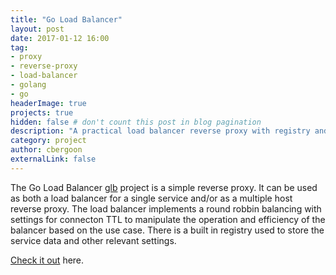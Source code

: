 ```yaml
---
title: "Go Load Balancer"
layout: post
date: 2017-01-12 16:00
tag: 
- proxy
- reverse-proxy
- load-balancer
- golang
- go 
headerImage: true
projects: true
hidden: false # don't count this post in blog pagination
description: "A practical load balancer reverse proxy with registry and management endpoints."
category: project
author: cbergoon
externalLink: false
---
```


The Go Load Balancer [glb](http://github.com/cbergoon/glb) project is a simple reverse proxy. It can be used as both a load balancer for a single service and/or as a multiple host reverse proxy. The load balancer implements a round robbin balancing with settings for connecton TTL to manipulate the operation and efficiency of the balancer based on the use case. There is a built in registry used to store the service data and other relevant settings. 

[Check it out](http://github.com/cbergoon/glb) here.


